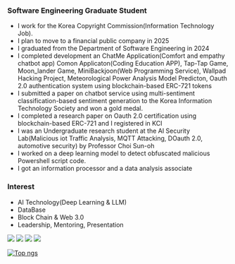
### Software Engineering Graduate Student
- I work for the Korea Copyright Commission(Information Technology Job).
- I plan to move to a financial public company in 2025
- I graduated from the Department of Software Engineering in 2024
- I completed development an ChatMe Application(Comfort and empathy chatbot app) Comon Applicaton(Coding Education APP), Tap-Tap Game, Moon_lander Game, MiniBackjoon(Web Programming Service), Wallpad Hacking Project, Meteorological Power Analysis Model Predicton, 
Oauth 2.0 authentication system using blockchain-based ERC-721 tokens
- I submitted a paper on chatbot service using multi-sentiment classification-based sentiment generation to the Korea Information Technology Society and won a gold medal.
- I completed a research paper on Oauth 2.0 certification using blockchain-based ERC-721 and I registered in KCI
- I was an Undergraduate research student at the AI Security Lab(Malicious iot Traffic Analysis, MQTT Attacking, DOauth 2.0, automotive security) by Professor Choi Sun-oh
- I worked on a deep learning model to detect obfuscated malicious Powershell script code.
- I got an information processor and a data analysis associate

### Interest
- AI Technology(Deep Learning & LLM)
- DataBase
- Block Chain & Web 3.0
- Leadership, Mentoring, Presentation
 
<img src="https://img.shields.io/badge/C-1E2B67?style=for-the-badge&logo=C%2B%2B&logoColor=ffffff"/> <img src="https://img.shields.io/badge/JAVA-007396?style=for-the-badge&logo=java&logoColor=white"> <img src="https://img.shields.io/badge/mysql-4479A1?style=for-the-badge&logo=mysql&logoColor=white"> <img src="https://img.shields.io/badge/github-181717?style=for-the-badge&logo=github&logoColor=white">

 
[![Top ngs](https://github-readme-stats.vercel.app/api/top-langs/?username=dongu4749&theme=radical&layout=compact&)](https://github.com/dongu4749/github-readme-stats)  
